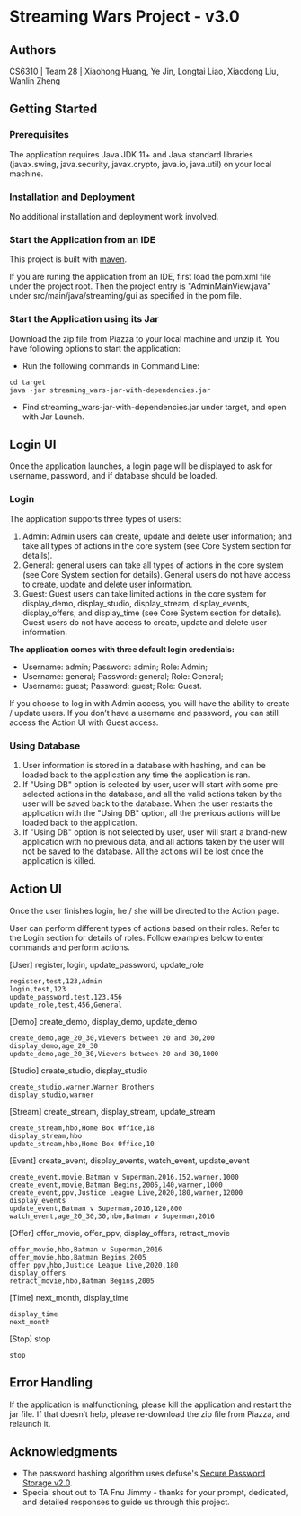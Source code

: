# Streaming Wars Project - v3.0

## Authors

CS6310 | Team 28 | Xiaohong Huang, Ye Jin, Longtai Liao, Xiaodong Liu, Wanlin Zheng

## Getting Started

### Prerequisites

The application requires Java JDK 11+ and Java standard libraries (javax.swing, java.security, javax.crypto, java.io, java.util) on your local machine.

### Installation and Deployment

No additional installation and deployment work involved.

### Start the Application from an IDE

This project is built with [maven](https://maven.apache.org/index.html).

If you are runing the application from an IDE, first load the pom.xml file under the project root.
Then the project entry is "AdminMainView.java" under src/main/java/streaming/gui as specified in the pom file.

### Start the Application using its Jar
Download the zip file from Piazza to your local machine and unzip it. You have following options to start the application:
- Run the following commands in Command Line:

```
cd target
java -jar streaming_wars-jar-with-dependencies.jar
```
- Find streaming_wars-jar-with-dependencies.jar under target, and open with Jar Launch.

## Login UI
Once the application launches, a login page will be displayed to ask for username, password, and if database should be loaded.

### Login

The application supports three types of users:
1. Admin: Admin users can create, update and delete user information; and take all types of actions in the core system (see Core System section for details).
1. General: general users can take all types of actions in the core system (see Core System section for details). General users do not have access to create, update and delete user information.
1. Guest: Guest users can take limited actions in the core system for display_demo, display_studio, display_stream, display_events, display_offers, and display_time (see Core System section for details). Guest users do not have access to create, update and delete user information.

**The application comes with three default login credentials:**
- Username: admin; Password: admin; Role: Admin;
- Username: general; Password: general; Role: General;
- Username: guest; Password: guest; Role: Guest.

If you choose to log in with Admin access, you will have the ability to create / update users. If you don’t have a username and password, you can still access the Action UI with Guest access. 

### Using Database
1. User information is stored in a database with hashing, and can be loaded back to the application any time the application is ran.
2. If "Using DB" option is selected by user, user will start with some pre-selected actions in the database, and all the valid actions taken by the user will be saved back to the database. When the user restarts the application with the "Using DB" option, all the previous actions will be loaded back to the application.
3. If "Using DB" option is not selected by user, user will start a brand-new application with no previous data, and all actions taken by the user will not be saved to the database. All the actions will be lost once the application is killed.

## Action UI

Once the user finishes login, he / she will be directed to the Action page. 

User can perform different types of actions based on their roles. Refer to the Login section for details of roles. Follow examples below to enter commands and perform actions.

[User] register, login, update_password, update_role
```
register,test,123,Admin
login,test,123
update_password,test,123,456
update_role,test,456,General
```
[Demo] create_demo, display_demo, update_demo
```
create_demo,age_20_30,Viewers between 20 and 30,200
display_demo,age_20_30
update_demo,age_20_30,Viewers between 20 and 30,1000
```
[Studio] create_studio, display_studio
```
create_studio,warner,Warner Brothers
display_studio,warner
```
[Stream] create_stream, display_stream, update_stream
```
create_stream,hbo,Home Box Office,18
display_stream,hbo
update_stream,hbo,Home Box Office,10
```
[Event] create_event, display_events, watch_event, update_event
```
create_event,movie,Batman v Superman,2016,152,warner,1000
create_event,movie,Batman Begins,2005,140,warner,1000
create_event,ppv,Justice League Live,2020,180,warner,12000
display_events
update_event,Batman v Superman,2016,120,800
watch_event,age_20_30,30,hbo,Batman v Superman,2016
```
[Offer] offer_movie, offer_ppv, display_offers, retract_movie
```
offer_movie,hbo,Batman v Superman,2016
offer_movie,hbo,Batman Begins,2005
offer_ppv,hbo,Justice League Live,2020,180
display_offers
retract_movie,hbo,Batman Begins,2005
```
[Time] next_month, display_time
```
display_time
next_month
```
[Stop] stop
```
stop
```
## Error Handling
If the application is malfunctioning, please kill the application and restart the jar file. If that doesn’t help, please re-download the zip file from Piazza, and relaunch it. 

## Acknowledgments

* The password hashing algorithm uses defuse's [Secure Password Storage v2.0](https://github.com/defuse/password-hashing/blob/master/PasswordStorage.java).
* Special shout out to TA Fnu Jimmy - thanks for your prompt, dedicated, and detailed responses to guide us through this project.
